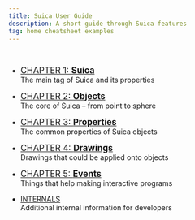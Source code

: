 ```yaml
---
title: Suica User Guide
description: A short guide through Suica features
tag: home cheatsheet examples
---
```


&nbsp;

- <big>[CHAPTER 1: **Suica**](suica.md)</big><br>The main tag of Suica and its properties
- <big>[CHAPTER 2: **Objects**](objects.md)</big><br>The core of Suica &ndash; from point to sphere
- <big>[CHAPTER 3: **Properties**](properties.md)</big><br>The common properties of Suica objects
- <big>[CHAPTER 4: **Drawings**](drawings.md)</big><br>Drawings that could be applied onto objects
- <big>[CHAPTER 5: **Events**](events.md)</big><br>Things that help making interactive programs

- [INTERNALS](internals.md)<br>Additional internal information for developers
